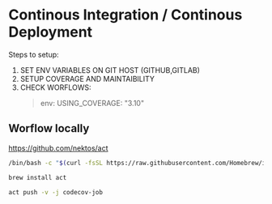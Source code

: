 # Continous Integration / Continous Deployment

Steps to setup:

1. SET ENV VARIABLES ON GIT HOST (GITHUB,GITLAB)
2. SETUP COVERAGE AND MAINTAIBILITY
3. CHECK WORFLOWS:
   >env:
   >   USING_COVERAGE: "3.10"


## Worflow locally

https://github.com/nektos/act

```bash
/bin/bash -c "$(curl -fsSL https://raw.githubusercontent.com/Homebrew/install/HEAD/install.sh)"
```

```bash
brew install act
```

```bash
act push -v -j codecov-job
```